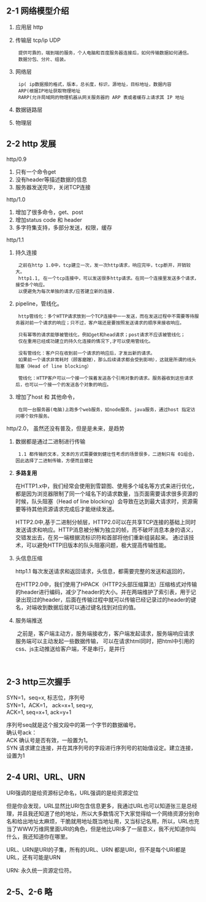 ## 2-1 网络模型介绍

1. 应用层 http
2. 传输层 tcp/ip UDP 

		提供可靠的，端到端的服务，个人电脑和百度服务器连接后，如何传输数据如何通信。
		数据分包、分片、组装。
3. 网络层  

		ip( ip数据报的格式，版本，总长度，标识，源地址，目标地址，数据内容
		ARP(根据IP地址获取物理地址
		RARP(允许局域网的物理机器从网关服务器的 ARP 表或者缓存上请求其 IP 地址
4. 数据链路层
5. 物理层


## 2-2 http 发展

http/0.9   

1. 只有一个命令get  
2. 没有header等描述数据的信息  
3. 服务器发送完毕，关闭TCP连接  

http/1.0  

1. 增加了很多命令，get、post  
2. 增加status code 和 header  
3. 多字符集支持，多部分发送，权限，缓存

http/1.1  

1. 持久连接
		
		之前在http 1.0中，tcp建立一次，发一次http请求，响应完毕，tcp断开，开销较大。
		http1.1, 在一个tcp连接中，可以发送很多http请求。在同一个连接里发送多个请求，接受多个响应。
		以便避免为每次单独的请求/应答建立新的连接.
2. pipeline，管线化。
	
		http管线化：多个HTTP请求放到一个TCP连接中一一发送，而在发送过程中不需要等待服务器对前一个请求的响应；只不过，客户端还是要按照发送请求的顺序来接收响应。
		
		只有幂等的请求能够被管线化，例如get和head请求；post请求不应该被管线化；
		仅在重用已经成功建立的持久化连接的情况下,才可以使用管线化。
		
		没有管线化：客户只在收到前一个请求的响应后，才发出新的请求。
		如果前一个请求非常耗时（顾客磨蹭），那么后续请求都会受到影响），这就是所谓的线头阻塞（Head of line blocking）
	
		管线化：HTTP客户可以一个接一个挨着发送各个引用对象的请求。服务器收到这些请求后，也可以一个接一个的发送各个对象的响应。
	
3. 增加了host 和 其他命令，
	
		在同一台服务器(电脑)上跑多个web服务，如node服务，java服务，通过host 指定访问哪个软件服务。
		

http/2.0， 虽然还没有普及，但是是未来，是趋势

1. 数据都是通过二进制进行传输

 		1.1 都传输的文本，文本的方式需要做到健壮性考虑的场景很多，二进制只有 01组合，因此选择了二进制传输，方便而且健壮
 		
2. **多路复用**

    在HTTP1.x中，我们经常会使用到雪碧图、使用多个域名等方式来进行优化，都是因为浏览器限制了同一个域名下的请求数量，当页面需要请求很多资源的时候，队头阻塞（Head of line blocking）会导致在达到最大请求时，资源需要等待其他资源请求完成后才能继续发送。

    HTTP2.0中,基于二进制分帧层，HTTP2.0可以在共享TCP连接的基础上同时发送请求和响应。HTTP消息被分解为独立的帧，而不破坏消息本身的语义，交错发出去，在另一端根据流标识符和首部将他们重新组装起来。 通过该技术，可以避免HTTP旧版本的队头阻塞问题，极大提高传输性能。

    

3. 头信息压缩
   	
   http1.1 每次发送请求和返回请求，头信息，都需要完整的发送和返回的，  

   在HTTP2.0中，我们使用了HPACK（HTTP2头部压缩算法）压缩格式对传输的header进行编码，减少了header的大小。并在两端维护了索引表，用于记录出现过的header，后面在传输过程中就可以传输已经记录过的header的键名，对端收到数据后就可以通过键名找到对应的值。

   

4. 服务端推送

   ​	之前是，客户端主动方，服务端接收方，客户端发起请求，服务端响应请求
   ​	服务端可以主动发起一些数据传输，
   ​	可以在请求html同时，把html中引用的css、js主动推送给客户端，不是串行，是并行


​	

## 2-3 http三次握手

SYN=1，seq=x, 标志位，序列号  
SYN=1，ACK=1， ack=x+1, seq=y,  
ACK=1, seq=x+1, ack=y+1  

序列号seq就是这个报文段中的第一个字节的数据编号。  
确认号ack：   
ACK	确认号是否有效，一般置为1。  
SYN	请求建立连接，并在其序列号的字段进行序列号的初始值设定。建立连接，设置为1

## 2-4 URI、URL、URN

URI强调的是给资源标记命名，URL强调的是给资源定位  

但是你会发现，URL显然比URI包含信息更多，我通过URL也可以知道张三是总经理，并且我还知道了他的地址，所以大多数情况下大家觉得给一个网络资源分别命名和给出地址太麻烦，干脆就用地址既当地址用，又当标记名用，所以，URL也充当了WWW万维网里面URI的角色，但是他比URI多了一层意义，我不光知道你叫什么，我还知道你在哪里。


URL、URN是URI的子集，所有的URL、URN 都是URI，但不是每个URI都是URL，还有可能是URN



URN: 永久统一资源定位符。



## 2-5、2-6 略



